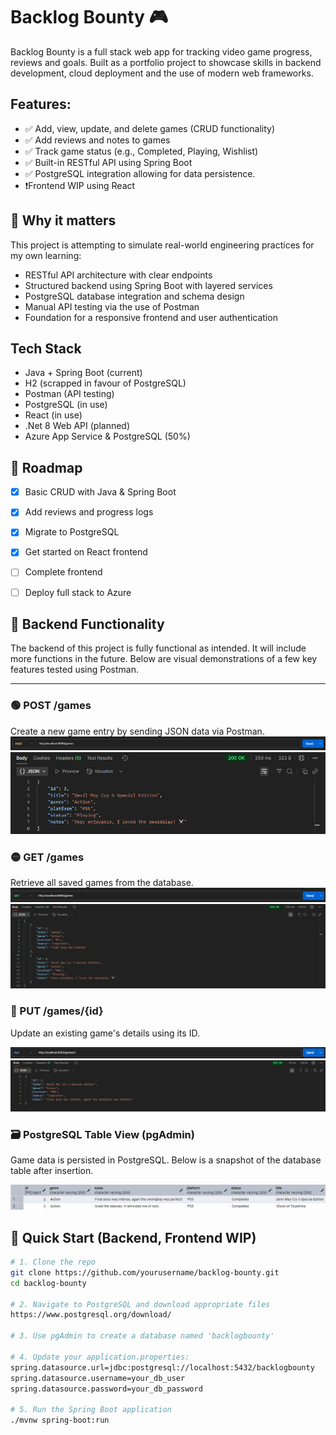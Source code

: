 # Backlog Bounty 🎮

Backlog Bounty is a full stack web app for tracking video game progress, reviews and goals. Built as a portfolio project to showcase skills in backend development, cloud deployment and the use of modern web frameworks.
## Features:
- ✅ Add, view, update, and delete games (CRUD functionality)
- ✅ Add reviews and notes to games
- ✅ Track game status (e.g., Completed, Playing, Wishlist)
- ✅ Built-in RESTful API using Spring Boot
- ✅ PostgreSQL integration allowing for data persistence.
- ❗Frontend WIP using React

## 💼 Why it matters

This project is attempting to simulate real-world engineering practices for my own learning:

- RESTful API architecture with clear endpoints
- Structured backend using Spring Boot with layered services
- PostgreSQL database integration and schema design
- Manual API testing via the use of Postman
- Foundation for a responsive frontend and user authentication

## Tech Stack
- Java + Spring Boot (current)
- H2 (scrapped in favour of PostgreSQL)
- Postman (API testing)
- PostgreSQL (in use)
- React (in use)
- .Net 8 Web API (planned)
- Azure App Service & PostgreSQL (50%)

## 🔄 Roadmap
- [x] Basic CRUD with Java & Spring Boot
- [x] Add reviews and progress logs
- [x] Migrate to PostgreSQL
- [x] Get started on React frontend
- [ ] Complete frontend
- [ ] Deploy full stack to Azure


## 📸 Backend Functionality
The backend of this project is fully functional as intended. It will include more functions in the future. Below are visual demonstrations of a few key features tested using Postman.

---
### 🟢 POST /games
Create a new game entry by sending JSON data via Postman.
![POST1 /games](screenshots/post-game1.png)
![POST2 /games](screenshots/post-game2.png)

### 🟡 GET /games
Retrieve all saved games from the database.
![GET1 /games](./screenshots/get-game1.png)
![GET2 /games](./screenshots/get-game2.png)

### 🔄 PUT /games/{id}
Update an existing game's details using its ID.

![PUT /games](./screenshots/put-game1.png)
![PUT /games](./screenshots/put-game2.png)

### 🗃️ PostgreSQL Table View (pgAdmin)
Game data is persisted in PostgreSQL. Below is a snapshot of the database table after insertion.

![pgAdmin Table](./screenshots/post-gresql.png)
## 🚀 Quick Start (Backend, Frontend WIP)

```bash
# 1. Clone the repo
git clone https://github.com/yourusername/backlog-bounty.git
cd backlog-bounty

# 2. Navigate to PostgreSQL and download appropriate files
https://www.postgresql.org/download/

# 3. Use pgAdmin to create a database named 'backlogbounty'

# 4. Update your application.properties:
spring.datasource.url=jdbc:postgresql://localhost:5432/backlogbounty
spring.datasource.username=your_db_user
spring.datasource.password=your_db_password

# 5. Run the Spring Boot application
./mvnw spring-boot:run

